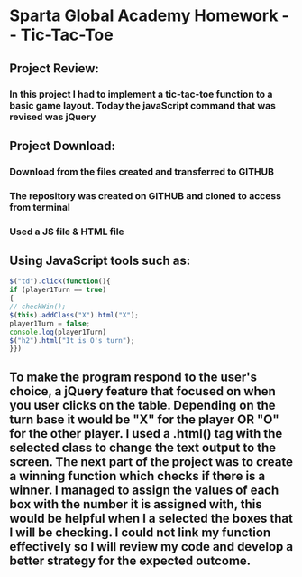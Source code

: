 # Sparta Global Academy Homework -- Tic-Tac-Toe

## Project Review:

### In this project I had to implement a tic-tac-toe function to a basic game layout. Today the javaScript command that was revised was jQuery

## Project Download:  
### Download from the files created and transferred to GITHUB
### The repository was created on GITHUB and cloned to access from terminal  
### Used a JS file & HTML file

## Using JavaScript tools such as:
```JavaScript
$("td").click(function(){
if (player1Turn == true)
{
// checkWin();
$(this).addClass("X").html("X");
player1Turn = false;
console.log(player1Turn)
$("h2").html("It is O's turn");
}})
```

## To make the program respond to the user's choice, a jQuery feature that focused on when you user clicks on the table. Depending on the turn base it would be "X" for the player OR "O" for the other player. I used a .html() tag with the selected class to change the text output to the screen. The next part of the project was to create a winning function which checks if there is a winner. I  managed to assign the values of each box with the number it is assigned with, this would be helpful when I a selected the boxes that I will be checking. I could not link my function effectively so I will review my code and develop a better strategy for the expected outcome.
